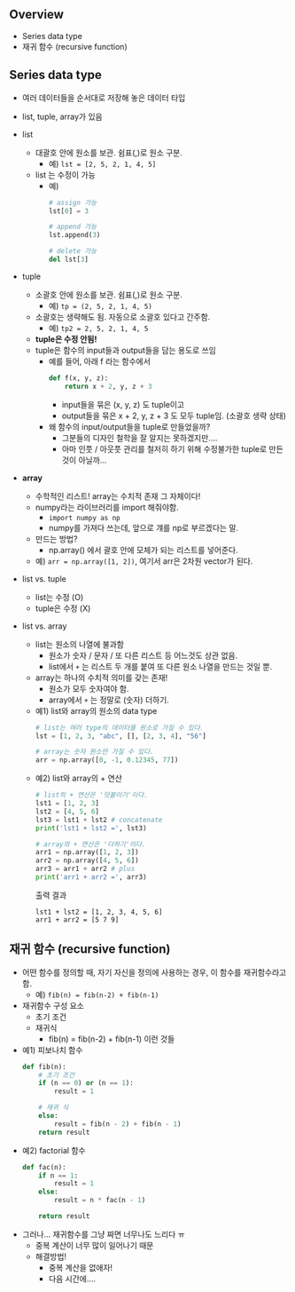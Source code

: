 ## Overview
- Series data type
- 재귀 함수 (recursive function)

## Series data type
- 여러 데이터들을 순서대로 저장해 놓은 데이터 타입
- list, tuple, array가 있음
- list
    - 대괄호 안에 원소를 보관. 쉼표(,)로 원소 구분.
        - 예) `lst = [2, 5, 2, 1, 4, 5]`
    - list 는 수정이 가능
        - 예)
            ```python
            # assign 가능
            lst[0] = 3

            # append 가능
            lst.append(3)

            # delete 가능
            del lst[3]
            ```
- tuple
    - 소괄호 안에 원소를 보관. 쉼표(,)로 원소 구분.
        - 예) `tp = (2, 5, 2, 1, 4, 5)`
    - 소괄호는 생략해도 됨. 자동으로 소괄호 있다고 간주함.
        - 예) `tp2 = 2, 5, 2, 1, 4, 5`
    - **tuple은 수정 안됨!**
    - tuple은 함수의 input들과 output들을 담는 용도로 쓰임
        - 예를 들어, 아래 f 라는 함수에서
            ```python
            def f(x, y, z):
                return x + 2, y, z + 3
            ```
            - input들을 묶은 (x, y, z) 도 tuple이고
            - output들을 묶은 x + 2, y, z + 3 도 모두 tuple임. (소괄호 생략 상태)
        - 왜 함수의 input/output들을 tuple로 만들었을까?
            - 그분들의 디자인 철학을 잘 알지는 못하겠지만....
            - 아마 인풋 / 아웃풋 관리를 철저히 하기 위해 수정불가한 tuple로 만든 것이 아닐까...

- **array**
    - 수학적인 리스트! array는 수치적 존재 그 자체이다!
    - numpy라는 라이브러리를 import 해줘야함.
        - `import numpy as np`
        - numpy를 가져다 쓰는데, 앞으로 걔를 np로 부르겠다는 말.
    - 만드는 방법?
        - np.array() 에서 괄호 안에 모체가 되는 리스트를 넣어준다.
    - 예) `arr = np.array([1, 2])`, 여기서 arr은 2차원 vector가 된다.

- list vs. tuple
    - list는 수정 (O)
    - tuple은 수정 (X)

- list vs. array
    - list는 원소의 나열에 불과함
        - 원소가 숫자 / 문자 / 또 다른 리스트 등 어느것도 상관 없음.
        - list에서 `+` 는 리스트 두 개를 붙여 또 다른 원소 나열을 만드는 것일 뿐.
    - array는 하나의 수치적 의미를 갖는 존재!
        - 원소가 모두 숫자여야 함.
        - array에서 `+` 는 정말로 (숫자) 더하기.
    - 예1) list와 array의 원소의 data type
        ```python
        # list는 여러 type의 데이터를 원소로 가질 수 있다.
        lst = [1, 2, 3, "abc", [], [2, 3, 4], "56"]

        # array는 숫자 원소만 가질 수 있다.
        arr = np.array([0, -1, 0.12345, 77])
        ```
    - 예2) list와 array의 + 연산
        ```python
        # list의 + 연산은 '덧붙이기'이다.
        lst1 = [1, 2, 3]
        lst2 = [4, 5, 6]
        lst3 = lst1 + lst2 # concatenate
        print('lst1 + lst2 =', lst3)

        # array의 + 연산은 '더하기'이다.
        arr1 = np.array([1, 2, 3])
        arr2 = np.array([4, 5, 6])
        arr3 = arr1 + arr2 # plus
        print('arr1 + arr2 =', arr3)
        ```
        출력 결과
        ```
        lst1 + lst2 = [1, 2, 3, 4, 5, 6]
        arr1 + arr2 = [5 7 9]
        ```

## 재귀 함수 (recursive function)
- 어떤 함수를 정의할 때, 자기 자신을 정의에 사용하는 경우, 이 함수를 재귀함수라고 함.
    - 예) `fib(n) = fib(n-2) + fib(n-1)`
- 재귀함수 구성 요소
    - 초기 조건
    - 재귀식
        - fib(n) = fib(n-2) + fib(n-1) 이런 것들
- 예1) 피보나치 함수
    ```python
    def fib(n):
        # 초기 조건
        if (n == 0) or (n == 1):
            result = 1

        # 재귀 식
        else:
            result = fib(n - 2) + fib(n - 1)
        return result
    ```
- 예2) factorial 함수
    ```python
    def fac(n):
        if n == 1:
            result = 1
        else:
            result = n * fac(n - 1)

        return result
    ```
- 그러나... 재귀함수를 그냥 짜면 너무나도 느리다 ㅠ
    - 중복 계산이 너무 많이 일어나기 때문
    - 해결방법!
        - 중복 계산을 없애자!
        - 다음 시간에....
